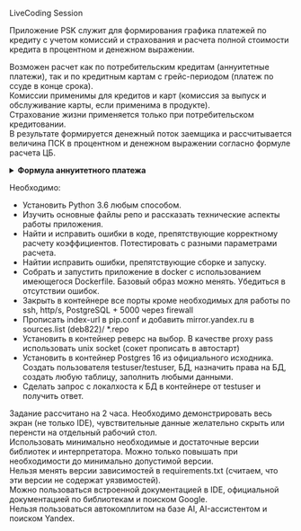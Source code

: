 LiveCoding Session

Приложение PSK служит для формирования графика платежей по кредиту с учетом комиссий и страхования и расчета полной 
стоимости кредита в процентном и денежном выражении.

Возможен расчет как по потребительским кредитам (аннуитетные платежи), так и по кредитным картам с грейс-периодом (платеж по ссуде в конце срока).<br />
Комиссии применимы для кредитов и карт (комиссия за выпуск и обслуживание карты, если применима в продукте).<br />
Страхование жизни применяется только при потребительском кредитовании. <br />
В результате формируется денежный поток заемщика и рассчитывается величина ПСК в процентном и денежном выражении 
согласно формуле расчета ЦБ.<br />
<details> <summary><strong>Формула аннуитетного платежа</strong></summary>

$$
A = P \cdot \frac{r \cdot (1 + r)^n}{(1 + r)^n - 1}
$$

где:

- \( A \) — аннуитетный (ежемесячный) платёж  
- \( P \) — сумма кредита (principal)  
- \( r \) — месячная процентная ставка (годовая ставка делённая на 12):  
  r = ставка / 12
- \( n \) — количество месяцев (срок кредита)
</details>

Необходимо:
- Установить Python 3.6 любым способом. 
- Изучить основные файлы репо и рассказать технические аспекты работы приложения.
- Найти и исправить ошибки в коде, препятствующие корректному расчету коэффициентов. Потестировать с разными параметрами расчета. 
- Найтии исправить ошибки, препятствующие сборке и запуску.
- Собрать и запустить приложение в docker с использованием имеющегося Dockerfile. Базовый образ можно менять. Убедиться в отсутствии ошибок.
- Закрыть в контейнере все порты кроме необходимых для работы по ssh, http/s, PostgreSQL + 5000 через firewall
- Прописать index-url в pip.conf и добавить mirror.yandex.ru в sources.list (deb822)/ *.repo
- Установить в контейнер реверс на выбор. В качестве proxy pass использовать unix socket (сокет прописать в автостарт)
- Установить в контейнер Postgres 16 из официального исходника. Создать пользователя testuser/testuser, БД, назначить права на БД, создать любую таблицу, заполнить любыми данными. 
- Сделать запрос с локалхоста к БД в контейнере от testuser и получить ответ. 

Задание рассчитано на 2 часа. Необходимо демонстрировать весь экран (не только IDE), чувствительные данные желательно скрыть или перенсти на отдельный рабочий стол. <br />
Использовать минимально необходимые и достаточные версии библиотек и интерпретатора. Можно только повышать при необходимости до минимально допустимой версии.  <br />
Нельзя менять версии зависимостей в requirements.txt (считаем, что эти версии не содержат уязвимостей).<br />
Можно пользоваться встроенной документацией в IDE, официальной документацией по библиотекам и поиском Google.<br />
Нельзя пользоваться автокомплитом на базе AI, AI-ассистентом и поиском Yandex.
